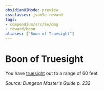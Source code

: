 ```yaml
---
obsidianUIMode: preview
cssclasses: json5e-reward
tags:
- compendium/src/5e/dmg
- reward/boon
aliases: ["Boon of Truesight"]
---
```

# Boon of Truesight

You have [truesight](_senses.md#truesight) out to a range of 60 feet.

*Source: Dungeon Master's Guide p. 232*